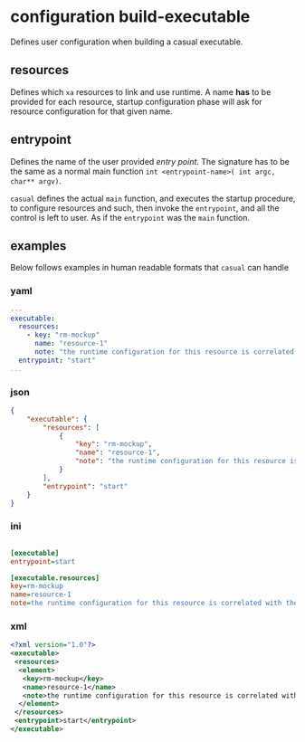 # configuration build-executable

[//]: # (Attention! this is a generated markdown from casual-configuration-documentation - do not edit this file!)

Defines user configuration when building a casual executable.

## resources

Defines which `xa` resources to link and use runtime. A name **has** to be provided for each 
resource, startup configuration phase will ask for resource configuration for that 
given name.

## entrypoint

Defines the name of the user provided _entry point_. The signature has to be the same as a
normal main function `int <entrypoint-name>( int argc, char** argv)`.

`casual` defines the actual `main` function, and executes the startup procedure, to configure
resources and such, then invoke the `entrypoint`, and all the control is left to user. As if 
the `entrypoint` was the `main` function.

## examples 

Below follows examples in human readable formats that `casual` can handle

### yaml
```` yaml
---
executable:
  resources:
    - key: "rm-mockup"
      name: "resource-1"
      note: "the runtime configuration for this resource is correlated with the name 'resource-1' - no group is needed for resource configuration"
  entrypoint: "start"
...

````
### json
```` json
{
    "executable": {
        "resources": [
            {
                "key": "rm-mockup",
                "name": "resource-1",
                "note": "the runtime configuration for this resource is correlated with the name 'resource-1' - no group is needed for resource configuration"
            }
        ],
        "entrypoint": "start"
    }
}
````
### ini
```` ini

[executable]
entrypoint=start

[executable.resources]
key=rm-mockup
name=resource-1
note=the runtime configuration for this resource is correlated with the name 'resource-1' - no group is needed for resource configuration

````
### xml
```` xml
<?xml version="1.0"?>
<executable>
 <resources>
  <element>
   <key>rm-mockup</key>
   <name>resource-1</name>
   <note>the runtime configuration for this resource is correlated with the name 'resource-1' - no group is needed for resource configuration</note>
  </element>
 </resources>
 <entrypoint>start</entrypoint>
</executable>

````
